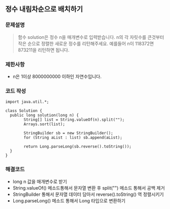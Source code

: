 
## 정수 내림차순으로 배치하기

### 문제설명
> 함수 solution은 정수 n을 매개변수로 입력받습니다. n의 각 자릿수를 큰것부터 작은 순으로 정렬한 새로운 정수를 리턴해주세요. 예를들어 n이 118372면 873211을 리턴하면 됩니다.
### 제한사항
+ n은 1이상 8000000000 이하인 자연수입니다.


### 코드 작성
~~~
import java.util.*;
 
class Solution {
  public long solution(long n) {
        String[] list = String.valueOf(n).split("");
        Arrays.sort(list);
 
        StringBuilder sb = new StringBuilder();
        for (String aList : list) sb.append(aList);
 
        return Long.parseLong(sb.reverse().toString());
  }
}
~~~

### 해결코드
+ long n 값을 매개변수로 받기 
+ String.valueOf() 메소드통해서 문자열 변환 후 split("") 메소드 통해서 공백 제거
+ StringBuilder 통해서 문자열 데이터 담아서 reverse().toString() 역 정렬시키기
+ Long.parseLong() 메소드 통해서 Long 타입으로 변환하기

